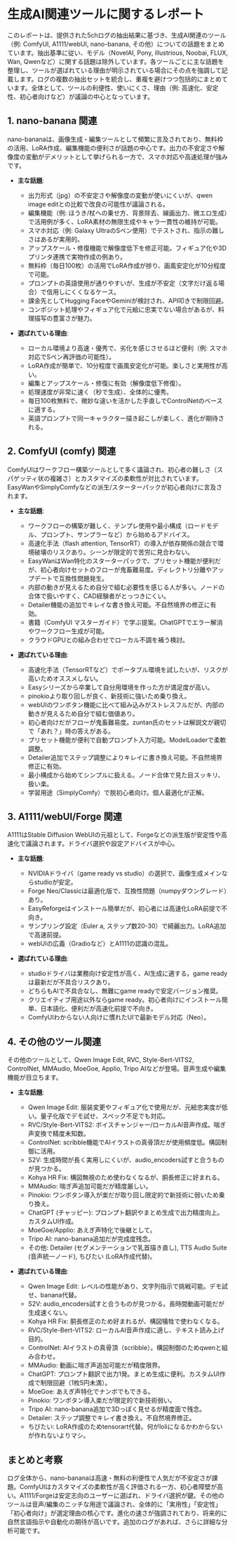 # 生成AI関連ツールに関するレポート

このレポートは、提供された5chログの抽出結果に基づき、生成AI関連のツール（例: ComfyUI, A1111/webUI, nano-banana, その他）についての話題をまとめています。抽出基準に従い、モデル（NovelAI, Pony, illustrious, Noobai, FLUX, Wan, Qwenなど）に関する話題は除外しています。各ツールごとに主な話題を整理し、ツールが選ばれている理由が明示されている場合にその点を強調して記載します。ログの複数の抽出セットを統合し、重複を避けつつ包括的にまとめています。全体として、ツールの利便性、使いにくさ、理由（例: 高速化、安定性、初心者向けなど）が議論の中心となっています。

## 1. nano-banana 関連
nano-bananaは、画像生成・編集ツールとして頻繁に言及されており、無料枠の活用、LoRA作成、編集機能の便利さが話題の中心です。出力の不安定さや解像度の変動がデメリットとして挙げられる一方で、スマホ対応や高速処理が強みです。

- **主な話題**:
  - 出力形式（jpg）の不安定さや解像度の変動が使いにくいが、qwen image editとの比較で改良の可能性が議論される。
  - 編集機能（例: ほうき/杖への乗せ方、背景除去、線画出力、微エロ生成）で活用例が多く、LoRA素材の無限生成やキャラ一貫性の維持が可能。
  - スマホ対応（例: Galaxy UltraのSペン使用）でテストされ、指示の難しさはあるが実用的。
  - アップスケール・修復機能で解像度低下を修正可能。フィギュア化や3Dプリンタ連携で実物作成の例あり。
  - 無料枠（毎日100枚）の活用でLoRA作成が捗り、画風安定化が10分程度で可能。
  - プロンプトの英語使用が通りやすいが、生成が不安定（文字だけ返る場合）で信用しにくくなるケース。
  - 課金先としてHugging FaceやGeminiが検討され、API叩きで制限回避。
  - コンポジット処理やフィギュア化で元絵に忠実でない場合があるが、料理描写の豊富さが魅力。

- **選ばれている理由**:
  - ローカル環境より高速・優秀で、劣化を感じさせるほど便利（例: スマホ対応でSペン再評価の可能性）。
  - LoRA作成が簡単で、10分程度で画風安定化が可能。楽しさと実用性が高い。
  - 編集とアップスケール・修復に有効（解像度低下修復）。
  - 処理速度が非常に速く（秒で生成）、全体的に優秀。
  - 毎日100枚無料で、微妙な違いを活かした手直しでControlNetのベースに適する。
  - 英語プロンプトで同一キャラクター描き起こしが楽しく、進化が期待される。

## 2. ComfyUI (comfy) 関連
ComfyUIはワークフロー構築ツールとして多く議論され、初心者の難しさ（スパゲッティ状の複雑さ）とカスタマイズの柔軟性が対比されています。EasyWanやSimplyComfyなどの派生/スターターパックが初心者向けに言及されます。

- **主な話題**:
  - ワークフローの構築が難しく、テンプレ使用や最小構成（ロードモデル、プロンプト、サンプラーなど）から始めるアドバイス。
  - 高速化手法（flash attention, TensorRT）の導入が依存関係の競合で環境破壊のリスクあり。シーンが限定的で苦労に見合わない。
  - EasyWanはWan特化のスターターパックで、プリセット機能が便利だが、初心者向けセットのフローが鬼畜難易度。ディレクトリ分離やアップデートで互換性問題発生。
  - 内部の動きが見えるため自分で組む必要性を感じる人が多い。ノードの合体で扱いやすく、CAD経験者がとっつきにくい。
  - Detailer機能の追加でキレイな書き換え可能。不自然境界の修正に有効。
  - 書籍（ComfyUI マスターガイド）で学ぶ提案。ChatGPTでエラー解消やワークフロー生成が可能。
  - クラウドGPUとの組み合わせでローカル不調を補う検討。

- **選ばれている理由**:
  - 高速化手法（TensorRTなど）でポータブル環境を試したいが、リスクが高いためオススメしない。
  - Easyシリーズから卒業して自分用環境を作った方が満足度が高い。
  - pinokioより取り回しが良く、新技術に強いため乗り換え。
  - webUIのワンボタン機能に比べて組み込みがストレスフルだが、内部の動きが見えるため自分で組む価値あり。
  - 初心者向けだがフローが鬼畜難易度。zuntan氏のセットは解説文が親切で「あれ？」時の答えがある。
  - プリセット機能が便利で自動プロンプト入力可能。ModelLoaderで柔軟調整。
  - Detailer追加でステップ調整によりキレイに書き換え可能。不自然境界修正に有効。
  - 最小構成から始めてシンプルに扱える。ノード合体で見た目スッキリ、扱い楽。
  - 学習用途（SimplyComfy）で脱初心者向け。個人最適化が正解。

## 3. A1111/webUI/Forge 関連
A1111はStable Diffusion WebUIの元祖として、Forgeなどの派生版が安定性や高速化で議論されます。ドライバ選択や設定アドバイスが中心。

- **主な話題**:
  - NVIDIAドライバ（game ready vs studio）の選択で、画像生成メインならstudioが安定。
  - Forge Neo/Classicは最適化版で、互換性問題（numpyダウングレード）あり。
  - EasyReforgeはインストール簡単だが、初心者には高速化LoRA前提で不向き。
  - サンプリング設定（Euler a, ステップ数20-30）で綺麗出力。LoRA追加で高速前提。
  - webUIの広義（Gradioなど）とA1111の認識の混乱。

- **選ばれている理由**:
  - studioドライバは業務向け安定性が高く、AI生成に適する。game readyは最新だが不具合リスクあり。
  - どちらもAIで不具合なし、無難にgame readyで安定バージョン推奨。
  - クリエイティブ用途以外ならgame ready。初心者向けにインストール簡単、日本語化、便利だが高速化前提で不向き。
  - ComfyUIわからない人向けに慣れたUIで最新モデル対応（Neo）。

## 4. その他のツール関連
その他のツールとして、Qwen Image Edit, RVC, Style-Bert-VITS2, ControlNet, MMAudio, MoeGoe, Applio, Tripo AIなどが登場。音声生成や編集機能が目立ちます。

- **主な話題**:
  - Qwen Image Edit: 服装変更やフィギュア化で使用だが、元絵忠実度が低い。量子化版でデモ試せ、スペック不足でも対応。
  - RVC/Style-Bert-VITS2: ボイスチャンジャー/ローカルAI音声作成。喘ぎ声変換で精度未知数。
  - ControlNet: scribble機能でAIイラストの真骨頂だが使用頻度低。構図制御に活用。
  - S2V: 生成時間が長く実用しにくいが、audio_encoders試すと合うものが見つかる。
  - Kohya HR Fix: 構図無視のため使わなくなるが、胴長修正に好まれる。
  - MMAudio: 喘ぎ声追加可能だが精度厳しい。
  - Pinokio: ワンボタン導入が楽だが取り回し限定的で新技術に弱いため乗り換え。
  - ChatGPT (チャッピー): プロンプト翻訳やまとめ生成で出力精度向上。カスタムUI作成。
  - MoeGoe/Applio: あえぎ声特化で後継として。
  - Tripo AI: nano-banana追加だが完成度残念。
  - その他: Detailer (セグメンテーションで乳首描き直し), TTS Audio Suite (音声統一ノード), ちびたい (LoRA作成代替)。

- **選ばれている理由**:
  - Qwen Image Edit: レベルの性能があり、文字列指示で挑戦可能。デモ試せ、banana代替。
  - S2V: audio_encoders試すと合うものが見つかる。長時間動画可能だが生成速くない。
  - Kohya HR Fix: 胴長修正のため好まれるが、構図犠牲で使わなくなる。
  - RVC/Style-Bert-VITS2: ローカルAI音声作成に適し、テキスト読み上げ目的。
  - ControlNet: AIイラストの真骨頂（scribble）。構図制御のためqwenと組み合わせ。
  - MMAudio: 動画に喘ぎ声追加可能だが精度限界。
  - ChatGPT: プロンプト翻訳で出力1発。まとめ生成に便利。カスタムUI作成で制限回避（1枚5円未満）。
  - MoeGoe: あえぎ声特化でナンボでもできる。
  - Pinokio: ワンボタン導入楽だが限定的で新技術弱い。
  - Tripo AI: nano-banana追加で3Dっぽく見せるが精度面で残念。
  - Detailer: ステップ調整でキレイ書き換え。不自然境界修正。
  - ちびたい: LoRA作成のためtensorart代替。何がloliになるかわからないが作れないよりマシ。

## まとめと考察
ログ全体から、nano-bananaは高速・無料の利便性で人気だが不安定さが課題。ComfyUIはカスタマイズの柔軟性が高く評価される一方、初心者障壁が高い。A1111/Forgeは安定志向のユーザーに選ばれ、ドライバ選択が鍵。その他のツールは音声/編集のニッチな用途で議論され、全体的に「実用性」「安定性」「初心者向け」が選定理由の核心です。進化の速さが強調されており、将来的に自然言語指示や自動化の期待が高いです。追加のログがあれば、さらに詳細な分析可能です。